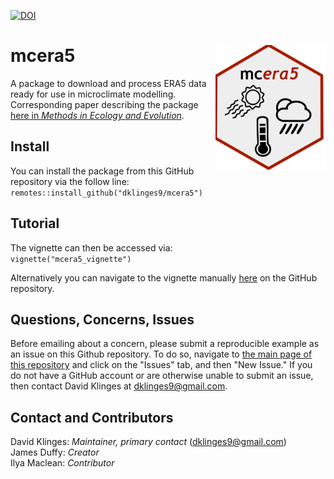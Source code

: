 [![DOI](https://zenodo.org/badge/260175954.svg)](https://zenodo.org/badge/latestdoi/260175954)

# mcera5 <img src="inst/figures/hex.png" align="right" height="200"/>

A package to download and process ERA5 data ready for use in microclimate modelling. Corresponding paper describing the package [here in _Methods in Ecology and Evolution_](https://doi.org/10.1111/2041-210X.13877).

## Install

You can install the package from this GitHub repository via the follow line:  
`remotes::install_github("dklinges9/mcera5")`

## Tutorial

The vignette can then be accessed via:   
`vignette("mcera5_vignette")`  

Alternatively you can navigate to the vignette manually [here](https://github.com/dklinges9/mcera5/blob/master/vignettes/mcera5_vignette.Rmd) on the GitHub repository.  

## Questions, Concerns, Issues

Before emailing about a concern, please submit a reproducible example as an issue on this Github repository. To do so, navigate to [the main page of this repository](https://github.com/dklinges9/mcera5/) and click on the "Issues" tab, and then "New Issue." If you do not have a GitHub account or are otherwise unable to submit an issue, then contact David Klinges at dklinges9@gmail.com.

## Contact and Contributors

David Klinges: _Maintainer, primary contact_ (dklinges9@gmail.com)  
James Duffy: _Creator_  
Ilya Maclean: _Contributor_  
